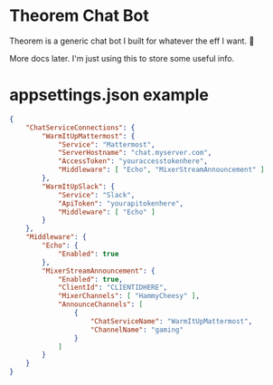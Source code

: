 # Theorem Chat Bot
Theorem is a generic chat bot I built for whatever the eff I want. 💅

More docs later. I'm just using this to store some useful info.

# appsettings.json example
```json
{
    "ChatServiceConnections": {
        "WarmItUpMattermost": {
            "Service": "Mattermost",
            "ServerHostname": "chat.myserver.com",
            "AccessToken": "youraccesstokenhere",
            "Middleware": [ "Echo", "MixerStreamAnnouncement" ]
        },
        "WarmItUpSlack": {
            "Service": "Slack",
            "ApiToken": "yourapitokenhere",
            "Middleware": [ "Echo" ]
        }
    },
    "Middleware": {
        "Echo": {
            "Enabled": true
        },
        "MixerStreamAnnouncement": {
            "Enabled": true,
            "ClientId": "CLIENTIDHERE",
            "MixerChannels": [ "HammyCheesy" ],
            "AnnounceChannels": [
                {
                    "ChatServiceName": "WarmItUpMattermost",
                    "ChannelName": "gaming"
                }
            ]
        }
    }
}
```